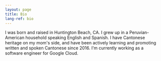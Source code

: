 ```yaml
---
layout: page
title: Bio
lang-ref: bio
---
```


I was born and raised in Huntington Beach, CA. I grew up in a Peruvian-American household speaking English and Spanish. I have Cantonese heritage on my mom's side, and have been actively learning and promoting written and spoken Cantonese since 2016. I'm currently working as a software engineer for Google Cloud.
